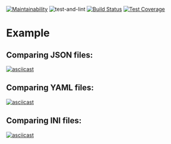 [![Maintainability](https://api.codeclimate.com/v1/badges/3f714466587572c9eb17/maintainability)](https://codeclimate.com/github/morphydidius/frontend-project-lvl2/maintainability) ![test-and-lint](https://github.com/morphydidius/frontend-project-lvl2/workflows/test-and-lint/badge.svg?branch=master) [![Build Status](https://travis-ci.org/morphydidius/frontend-project-lvl2.svg?branch=master)](https://travis-ci.org/morphydidius/frontend-project-lvl2) [![Test Coverage](https://api.codeclimate.com/v1/badges/3f714466587572c9eb17/test_coverage)](https://codeclimate.com/github/morphydidius/frontend-project-lvl2/test_coverage)

# Example

## Comparing JSON files:
[![asciicast](https://asciinema.org/a/Dtqrvg58tah9piJDtFIa6Qmse.svg)](https://asciinema.org/a/Dtqrvg58tah9piJDtFIa6Qmse)

## Comparing YAML files:
[![asciicast](https://asciinema.org/a/Y98EaRkYSMO5yM2xsy2EFnOMf.svg)](https://asciinema.org/a/Y98EaRkYSMO5yM2xsy2EFnOMf)

## Comparing INI files:
[![asciicast](https://asciinema.org/a/363639.svg)](https://asciinema.org/a/363639)
